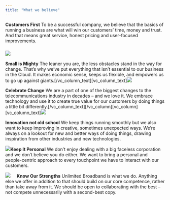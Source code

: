 ```yaml
---
title: "What we believe"
---
```


**Customers First** To be a successful company, we believe that the basics of running a business are what will win our customers’ time, money and trust. And that means great service, honest pricing and user-focused improvements.

### ![](images/compass.png)

**Small is Mighty** The leaner you are, the less obstacles stand in the way for change. That’s why we’ve put everything that isn’t essential to our business in the Cloud. It makes economic sense, keeps us flexible, and empowers us to go up against giants.\[/vc\_column\_text\]\[vc\_column\_text\]![](images/flag-post.png) 

**Celebrate Change** We are a part of one of the biggest changes to the telecommunications industry in decades – and we love it. We embrace technology and use it to create true value for our customers by doing things a little bit differently.\[/vc\_column\_text\]\[/vc\_column\]\[vc\_column\]\[vc\_column\_text\]![](images/cloud.png) 

**Innovation not old school** We keep things running smoothly but we also want to keep improving in creative, sometimes unexpected ways. We’re always on a lookout for new and better ways of doing things, drawing inspiration from other industries and new technologies.

![](images/pin.png)**Keep It Personal** We don’t enjoy dealing with a big faceless corporation and we don’t believe you do either. We want to bring a personal and people-centric approach to every touchpoint we have to interact with our customers.

![](images/magnifying-glass.png)     **Know Our Strengths** Unlimited Broadband is what we do. Anything else we offer in addition to that should build on our core competence, rather than take away from it. We should be open to collaborating with the best – not compete unnecessarily with a second-best copy.
